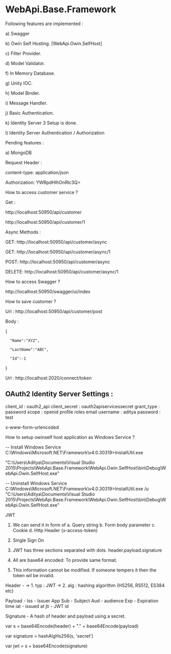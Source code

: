 # WebApi.Base.Framework

Following features are implemented :

a) Swagger

b) Owin Self Hosting. [WebApi.Owin.SelfHost]

c) Filter Provider.

d) Model Validator.

f) In Memory Database.

g) Unity IOC.

h) Model Binder.

i) Message Handler.

j) Basic Authentication.

k) Identity Server 3 Setup is done.

l) Identity Server Authentication / Authorization
 
Pending features : 

a) MongoDB 



Request Header :

content-type: application/json

Authorization: YWRpdHlhOnRlc3Q=


How to access customer service ?

Get :

http://localhost:50950/api/customer

http://localhost:50950/api/customer/1

Async Methods : 

GET:  http://localhost:50950/api/customer/async

GET:  http://localhost:50950/api/customer/async/1

POST: http://localhost:50950/api/customer/async

DELETE: http://localhost:50950/api/customer/async/1


How to access Swagger ?

http://localhost:50950/swagger/ui/index

How to save customer ?

Url : http://localhost:50950/api/customer/post

Body :

{

      "Name":"XYZ",
      
      "LastName":"ABC",
      
      "Id":-1
      
}


Url : http://localhost:2020/connect/token

OAuth2 Identity Server Settings : 
---------------------------------
client_id : oauth2_api
client_secret : oauth2apiservicessecret
grant_type : password
scope : openid profile roles email
username : aditya
password : test

x-www-form-urlencoded



How to setup owinself host application as Windows Service ?

-- Install Windows Service
C:\Windows\Microsoft.NET\Framework\v4.0.30319>InstallUtil.exe 

"C:\Users\Aditya\Documents\Visual Studio 2015\Projects\WebApi.Base.Framework\WebApi.Owin.SelfHost\bin\Debug\WebApi.Owin.SelfHost.exe"

-- Uninstall Windows Service
C:\Windows\Microsoft.NET\Framework\v4.0.30319>InstallUtil.exe /u 
"C:\Users\Aditya\Documents\Visual Studio 2015\Projects\WebApi.Base.Framework\WebApi.Owin.SelfHost\bin\Debug\WebApi.Owin.SelfHost.exe"

JWT
1. We can send it in form of 
	a. Query string
	b. Form body parameter
	c. Cookie
	d. Http Header (x-access-token)

2. Single Sign On

3. JWT has three sections separated with dots.
	header.payload.signature

4. All are base64 encoded: To provide same format.

5. This information cannot be modified. If someone tempers it then the token wil be invalid.

Header - 
	-> 1.  typ : JWT
	-> 2.  alg  : hashing algorithm (HS256, RS512, ES384 etc)

Payload - 
	Iss - Issuer App
	Sub - Subject
	Aud - audience
	Exp - Expiration time
	iat - issued at
	jti - JWT id

Signature - A hash of header and payload using a secret.

var s = base64Encode(header) + "." + base64Encode(payload)

var signature = hashAlgHs256(s, 'secret')

var jwt =  s + base64Encode(signature)
	

